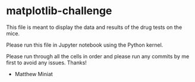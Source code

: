 # matplotlib-challenge

This file is meant to display the data and results of the drug tests on the mice. 

Please run this file in Jupyter notebook using the Python kernel.

Please run through all the cells in order and please run any commits by me first to avoid any issues. Thanks!

- Matthew Miniat